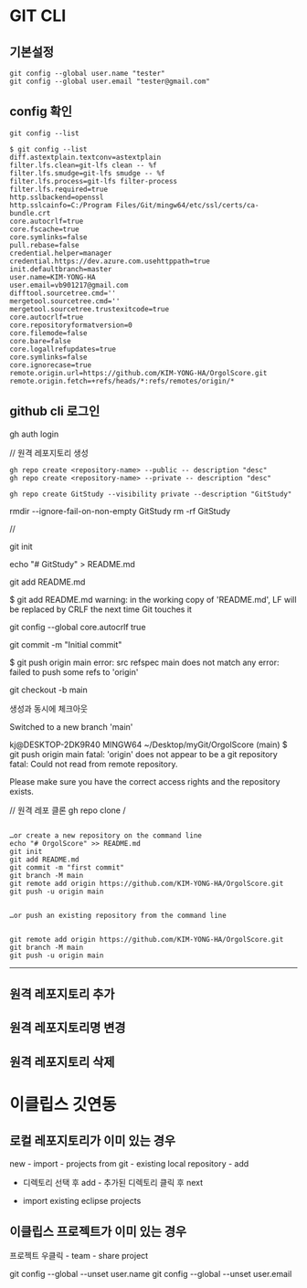 # GIT CLI


## 기본설정
``` 
git config --global user.name "tester"
git config --global user.email "tester@gmail.com"
```

## config 확인
```
git config --list
```
```
$ git config --list
diff.astextplain.textconv=astextplain
filter.lfs.clean=git-lfs clean -- %f
filter.lfs.smudge=git-lfs smudge -- %f
filter.lfs.process=git-lfs filter-process
filter.lfs.required=true
http.sslbackend=openssl
http.sslcainfo=C:/Program Files/Git/mingw64/etc/ssl/certs/ca-bundle.crt
core.autocrlf=true
core.fscache=true
core.symlinks=false
pull.rebase=false
credential.helper=manager
credential.https://dev.azure.com.usehttppath=true
init.defaultbranch=master
user.name=KIM-YONG-HA
user.email=vb901217@gmail.com
difftool.sourcetree.cmd=''
mergetool.sourcetree.cmd=''
mergetool.sourcetree.trustexitcode=true
core.autocrlf=true
core.repositoryformatversion=0
core.filemode=false
core.bare=false
core.logallrefupdates=true
core.symlinks=false
core.ignorecase=true
remote.origin.url=https://github.com/KIM-YONG-HA/OrgolScore.git
remote.origin.fetch=+refs/heads/*:refs/remotes/origin/*

```




## github cli 로그인

gh auth login



// 원격 레포지토리 생성
```
gh repo create <repository-name> --public -- description "desc"
gh repo create <repository-name> --private -- description "desc"

gh repo create GitStudy --visibility private --description "GitStudy"

```



rmdir --ignore-fail-on-non-empty GitStudy
rm -rf GitStudy 

//

git init

echo "# GitStudy" > README.md

git add README.md



$ git add README.md
warning: in the working copy of 'README.md', LF will be replaced by CRLF the next time Git touches it


git config --global core.autocrlf true


git commit -m "Initial commit"




$ git push origin main
error: src refspec main does not match any
error: failed to push some refs to 'origin'


git checkout -b main

생성과 동시에 체크아웃 


Switched to a new branch 'main'

kj@DESKTOP-2DK9R40 MINGW64 ~/Desktop/myGit/OrgolScore (main)
$ git push origin main
fatal: 'origin' does not appear to be a git repository
fatal: Could not read from remote repository.

Please make sure you have the correct access rights
and the repository exists.



// 원격 레포 클론
gh repo clone <username>/<repo-name>


```

…or create a new repository on the command line
echo "# OrgolScore" >> README.md
git init
git add README.md
git commit -m "first commit"
git branch -M main
git remote add origin https://github.com/KIM-YONG-HA/OrgolScore.git
git push -u origin main


…or push an existing repository from the command line


git remote add origin https://github.com/KIM-YONG-HA/OrgolScore.git
git branch -M main
git push -u origin main

```



--------------------



## 원격 레포지토리 추가

## 원격 레포지토리명 변경

## 원격 레포지토리 삭제  











# 이클립스 깃연동


## 로컬 레포지토리가 이미 있는 경우

new - import - projects from git - existing local repository - add 

- 디렉토리 선택 후 add - 추가된 디렉토리 클릭 후 next 

- import existing eclipse projects



## 이클립스 프로젝트가 이미 있는 경우

프로젝트 우클릭 - team - share project






git config --global --unset user.name
git config --global --unset user.email


